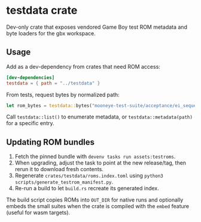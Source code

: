 # testdata crate

Dev-only crate that exposes vendored Game Boy test ROM metadata and byte loaders for the gbx workspace.

## Usage

Add as a dev-dependency from crates that need ROM access:

```toml
[dev-dependencies]
testdata = { path = "../testdata" }
```

From tests, request bytes by normalized path:

```rust
let rom_bytes = testdata::bytes("mooneye-test-suite/acceptance/ei_sequence.gb");
```

Call `testdata::list()` to enumerate metadata, or `testdata::metadata(path)` for a specific entry.

## Updating ROM bundles

1. Fetch the pinned bundle with `devenv tasks run assets:testroms`.
2. When upgrading, adjust the task to point at the new release/tag, then rerun it to download fresh contents.
3. Regenerate `crates/testdata/roms.index.toml` using `python3 scripts/generate_testrom_manifest.py`.
4. Re-run a build to let `build.rs` recreate its generated index.

The build script copies ROMs into `OUT_DIR` for native runs and optionally embeds the small suites when the crate is compiled with the `embed` feature (useful for wasm targets).
